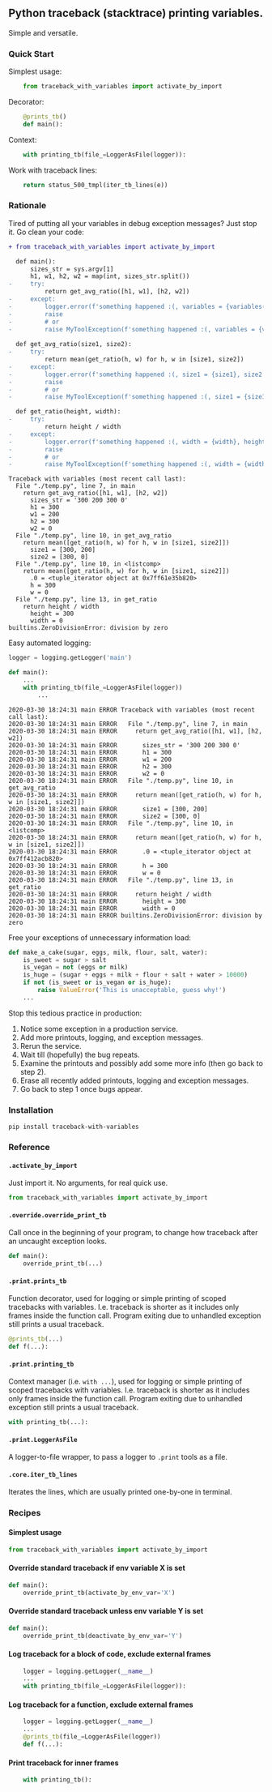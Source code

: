 ## Python traceback (stacktrace) printing variables.

Simple and versatile.    

### 
###
###

### Quick Start

Simplest usage:
```python
    from traceback_with_variables import activate_by_import
```

Decorator:
```python
    @prints_tb()
    def main():
```

Context:
```python
    with printing_tb(file_=LoggerAsFile(logger)):
```

Work with traceback lines:
```python
    return status_500_tmpl(iter_tb_lines(e))
```

### Rationale

Tired of putting all your variables in debug exception messages? Just stop it. Go clean your code:

```diff
+ from traceback_with_variables import activate_by_import

  def main():
      sizes_str = sys.argv[1]
      h1, w1, h2, w2 = map(int, sizes_str.split())
-     try:
          return get_avg_ratio([h1, w1], [h2, w2])
-     except:
-         logger.error(f'something happened :(, variables = {variables()[:1000]}')
-         raise
-         # or
-         raise MyToolException(f'something happened :(, variables = {variables()[:1000]}')
          
  def get_avg_ratio(size1, size2):
-     try:
          return mean(get_ratio(h, w) for h, w in [size1, size2])
-     except:
-         logger.error(f'something happened :(, size1 = {size1}, size2 = {size2}')
-         raise
-         # or
-         raise MyToolException(f'something happened :(, size1 = {size1}, size2 = {size2}')

  def get_ratio(height, width):
-     try:
          return height / width
-     except:
-         logger.error(f'something happened :(, width = {width}, height = {height}')
-         raise
-         # or
-         raise MyToolException(f'something happened :(, width = {width}, height = {height}')
```

```
Traceback with variables (most recent call last):
  File "./temp.py", line 7, in main
    return get_avg_ratio([h1, w1], [h2, w2])
      sizes_str = '300 200 300 0'
      h1 = 300
      w1 = 200
      h2 = 300
      w2 = 0
  File "./temp.py", line 10, in get_avg_ratio
    return mean([get_ratio(h, w) for h, w in [size1, size2]])
      size1 = [300, 200]
      size2 = [300, 0]
  File "./temp.py", line 10, in <listcomp>
    return mean([get_ratio(h, w) for h, w in [size1, size2]])
      .0 = <tuple_iterator object at 0x7ff61e35b820>
      h = 300
      w = 0
  File "./temp.py", line 13, in get_ratio
    return height / width
      height = 300
      width = 0
builtins.ZeroDivisionError: division by zero
```

Easy automated logging:

```python
logger = logging.getLogger('main')

def main():
    ...
    with printing_tb(file_=LoggerAsFile(logger))
        ...
```

```
2020-03-30 18:24:31 main ERROR Traceback with variables (most recent call last):
2020-03-30 18:24:31 main ERROR   File "./temp.py", line 7, in main
2020-03-30 18:24:31 main ERROR     return get_avg_ratio([h1, w1], [h2, w2])
2020-03-30 18:24:31 main ERROR       sizes_str = '300 200 300 0'
2020-03-30 18:24:31 main ERROR       h1 = 300
2020-03-30 18:24:31 main ERROR       w1 = 200
2020-03-30 18:24:31 main ERROR       h2 = 300
2020-03-30 18:24:31 main ERROR       w2 = 0
2020-03-30 18:24:31 main ERROR   File "./temp.py", line 10, in get_avg_ratio
2020-03-30 18:24:31 main ERROR     return mean([get_ratio(h, w) for h, w in [size1, size2]])
2020-03-30 18:24:31 main ERROR       size1 = [300, 200]
2020-03-30 18:24:31 main ERROR       size2 = [300, 0]
2020-03-30 18:24:31 main ERROR   File "./temp.py", line 10, in <listcomp>
2020-03-30 18:24:31 main ERROR     return mean([get_ratio(h, w) for h, w in [size1, size2]])
2020-03-30 18:24:31 main ERROR       .0 = <tuple_iterator object at 0x7ff412acb820>
2020-03-30 18:24:31 main ERROR       h = 300
2020-03-30 18:24:31 main ERROR       w = 0
2020-03-30 18:24:31 main ERROR   File "./temp.py", line 13, in get_ratio
2020-03-30 18:24:31 main ERROR     return height / width
2020-03-30 18:24:31 main ERROR       height = 300
2020-03-30 18:24:31 main ERROR       width = 0
2020-03-30 18:24:31 main ERROR builtins.ZeroDivisionError: division by zero
```

Free your exceptions of unnecessary information load:

```python
def make_a_cake(sugar, eggs, milk, flour, salt, water):
    is_sweet = sugar > salt
    is_vegan = not (eggs or milk)
    is_huge = (sugar + eggs + milk + flour + salt + water > 10000)
    if not (is_sweet or is_vegan or is_huge):
        raise ValueError('This is unacceptable, guess why!')
    ...
```

Stop this tedious practice in production:

1. Notice some exception in a production service.
2. Add more printouts, logging, and exception messages.
3. Rerun the service.
4. Wait till (hopefully) the bug repeats.
5. Examine the printouts and possibly add some more info (then go back to step 2).
6. Erase all recently added printouts, logging and exception messages.
7. Go back to step 1 once bugs appear.

### Installation

```
pip install traceback-with-variables
```

### Reference

#### `.activate_by_import`
Just import it. No arguments, for real quick use.
```python
from traceback_with_variables import activate_by_import
```

#### `.override.override_print_tb`
Call once in the beginning of your program, to change how traceback after an uncaught exception looks.
```python
def main():
    override_print_tb(...)
```


#### `.print.prints_tb`
Function decorator, used for logging or simple printing of scoped tracebacks with variables. I.e. traceback is shorter as it includes only frames inside the function call. Program exiting due to unhandled exception still prints a usual traceback.
```python
@prints_tb(...)
def f(...):
```

#### `.print.printing_tb`
Context manager (i.e. `with ...`), used for logging or simple printing of scoped tracebacks with variables. I.e. traceback is shorter as it includes only frames inside the function call. Program exiting due to unhandled exception still prints a usual traceback.
```python
with printing_tb(...):
```

#### `.print.LoggerAsFile`
A logger-to-file wrapper, to pass a logger to `.print` tools as a file.

#### `.core.iter_tb_lines`
Iterates the lines, which are usually printed one-by-one in terminal.

### Recipes

#### Simplest usage
```python
from traceback_with_variables import activate_by_import
```

#### Override standard traceback if env variable X is set
```python
def main():
    override_print_tb(activate_by_env_var='X')
```

#### Override standard traceback unless env variable Y is set
```python
def main():
    override_print_tb(deactivate_by_env_var='Y')
```

#### Log traceback for a block of code, exclude external frames
```python
    logger = logging.getLogger(__name__)
    ...
    with printing_tb(file_=LoggerAsFile(logger)):
```

#### Log traceback for a function, exclude external frames
```python
    logger = logging.getLogger(__name__)
    ...
    @prints_tb(file_=LoggerAsFile(logger))
    def f(...):
```

#### Print traceback for inner frames
```python
    with printing_tb():
```

